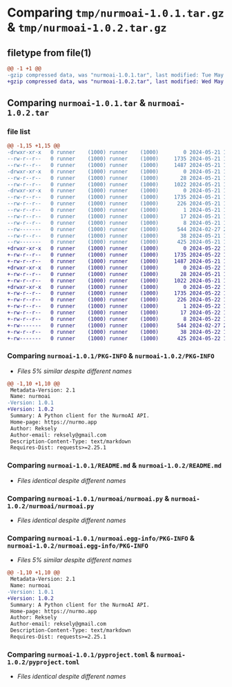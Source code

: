 # Comparing `tmp/nurmoai-1.0.1.tar.gz` & `tmp/nurmoai-1.0.2.tar.gz`

## filetype from file(1)

```diff
@@ -1 +1 @@
-gzip compressed data, was "nurmoai-1.0.1.tar", last modified: Tue May 21 14:41:55 2024, max compression
+gzip compressed data, was "nurmoai-1.0.2.tar", last modified: Wed May 22 14:13:58 2024, max compression
```

## Comparing `nurmoai-1.0.1.tar` & `nurmoai-1.0.2.tar`

### file list

```diff
@@ -1,15 +1,15 @@
-drwxr-xr-x   0 runner    (1000) runner    (1000)        0 2024-05-21 14:41:55.620899 nurmoai-1.0.1/
--rw-r--r--   0 runner    (1000) runner    (1000)     1735 2024-05-21 14:41:55.620899 nurmoai-1.0.1/PKG-INFO
--rw-r--r--   0 runner    (1000) runner    (1000)     1487 2024-05-21 14:39:00.000000 nurmoai-1.0.1/README.md
-drwxr-xr-x   0 runner    (1000) runner    (1000)        0 2024-05-21 14:41:55.616899 nurmoai-1.0.1/nurmoai/
--rw-r--r--   0 runner    (1000) runner    (1000)       28 2024-05-21 14:40:55.000000 nurmoai-1.0.1/nurmoai/__init__.py
--rw-r--r--   0 runner    (1000) runner    (1000)     1022 2024-05-21 14:40:41.000000 nurmoai-1.0.1/nurmoai/nurmoai.py
-drwxr-xr-x   0 runner    (1000) runner    (1000)        0 2024-05-21 14:41:55.620899 nurmoai-1.0.1/nurmoai.egg-info/
--rw-r--r--   0 runner    (1000) runner    (1000)     1735 2024-05-21 14:41:55.000000 nurmoai-1.0.1/nurmoai.egg-info/PKG-INFO
--rw-r--r--   0 runner    (1000) runner    (1000)      226 2024-05-21 14:41:55.000000 nurmoai-1.0.1/nurmoai.egg-info/SOURCES.txt
--rw-r--r--   0 runner    (1000) runner    (1000)        1 2024-05-21 14:41:55.000000 nurmoai-1.0.1/nurmoai.egg-info/dependency_links.txt
--rw-r--r--   0 runner    (1000) runner    (1000)       17 2024-05-21 14:41:55.000000 nurmoai-1.0.1/nurmoai.egg-info/requires.txt
--rw-r--r--   0 runner    (1000) runner    (1000)        8 2024-05-21 14:41:55.000000 nurmoai-1.0.1/nurmoai.egg-info/top_level.txt
--rw-------   0 runner    (1000) runner    (1000)      544 2024-02-27 23:10:40.000000 nurmoai-1.0.1/pyproject.toml
--rw-r--r--   0 runner    (1000) runner    (1000)       38 2024-05-21 14:41:55.620899 nurmoai-1.0.1/setup.cfg
--rw-------   0 runner    (1000) runner    (1000)      425 2024-05-21 14:41:19.000000 nurmoai-1.0.1/setup.py
+drwxr-xr-x   0 runner    (1000) runner    (1000)        0 2024-05-22 14:13:58.927363 nurmoai-1.0.2/
+-rw-r--r--   0 runner    (1000) runner    (1000)     1735 2024-05-22 14:13:58.923363 nurmoai-1.0.2/PKG-INFO
+-rw-r--r--   0 runner    (1000) runner    (1000)     1487 2024-05-21 14:39:00.000000 nurmoai-1.0.2/README.md
+drwxr-xr-x   0 runner    (1000) runner    (1000)        0 2024-05-22 14:13:58.923363 nurmoai-1.0.2/nurmoai/
+-rw-r--r--   0 runner    (1000) runner    (1000)       28 2024-05-21 14:40:55.000000 nurmoai-1.0.2/nurmoai/__init__.py
+-rw-r--r--   0 runner    (1000) runner    (1000)     1022 2024-05-21 14:40:41.000000 nurmoai-1.0.2/nurmoai/nurmoai.py
+drwxr-xr-x   0 runner    (1000) runner    (1000)        0 2024-05-22 14:13:58.923363 nurmoai-1.0.2/nurmoai.egg-info/
+-rw-r--r--   0 runner    (1000) runner    (1000)     1735 2024-05-22 14:13:58.000000 nurmoai-1.0.2/nurmoai.egg-info/PKG-INFO
+-rw-r--r--   0 runner    (1000) runner    (1000)      226 2024-05-22 14:13:58.000000 nurmoai-1.0.2/nurmoai.egg-info/SOURCES.txt
+-rw-r--r--   0 runner    (1000) runner    (1000)        1 2024-05-22 14:13:58.000000 nurmoai-1.0.2/nurmoai.egg-info/dependency_links.txt
+-rw-r--r--   0 runner    (1000) runner    (1000)       17 2024-05-22 14:13:58.000000 nurmoai-1.0.2/nurmoai.egg-info/requires.txt
+-rw-r--r--   0 runner    (1000) runner    (1000)        8 2024-05-22 14:13:58.000000 nurmoai-1.0.2/nurmoai.egg-info/top_level.txt
+-rw-------   0 runner    (1000) runner    (1000)      544 2024-02-27 23:10:40.000000 nurmoai-1.0.2/pyproject.toml
+-rw-r--r--   0 runner    (1000) runner    (1000)       38 2024-05-22 14:13:58.927363 nurmoai-1.0.2/setup.cfg
+-rw-------   0 runner    (1000) runner    (1000)      425 2024-05-22 14:11:42.000000 nurmoai-1.0.2/setup.py
```

### Comparing `nurmoai-1.0.1/PKG-INFO` & `nurmoai-1.0.2/PKG-INFO`

 * *Files 5% similar despite different names*

```diff
@@ -1,10 +1,10 @@
 Metadata-Version: 2.1
 Name: nurmoai
-Version: 1.0.1
+Version: 1.0.2
 Summary: A Python client for the NurmoAI API.
 Home-page: https://nurmo.app
 Author: Reksely
 Author-email: reksely@gmail.com
 Description-Content-Type: text/markdown
 Requires-Dist: requests>=2.25.1
```

### Comparing `nurmoai-1.0.1/README.md` & `nurmoai-1.0.2/README.md`

 * *Files identical despite different names*

### Comparing `nurmoai-1.0.1/nurmoai/nurmoai.py` & `nurmoai-1.0.2/nurmoai/nurmoai.py`

 * *Files identical despite different names*

### Comparing `nurmoai-1.0.1/nurmoai.egg-info/PKG-INFO` & `nurmoai-1.0.2/nurmoai.egg-info/PKG-INFO`

 * *Files 5% similar despite different names*

```diff
@@ -1,10 +1,10 @@
 Metadata-Version: 2.1
 Name: nurmoai
-Version: 1.0.1
+Version: 1.0.2
 Summary: A Python client for the NurmoAI API.
 Home-page: https://nurmo.app
 Author: Reksely
 Author-email: reksely@gmail.com
 Description-Content-Type: text/markdown
 Requires-Dist: requests>=2.25.1
```

### Comparing `nurmoai-1.0.1/pyproject.toml` & `nurmoai-1.0.2/pyproject.toml`

 * *Files identical despite different names*

